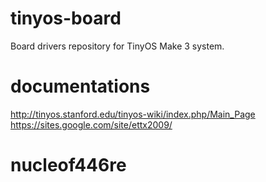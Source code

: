 # tinyos-board
Board drivers repository for TinyOS Make 3 system.

# documentations
http://tinyos.stanford.edu/tinyos-wiki/index.php/Main_Page
https://sites.google.com/site/ettx2009/


# nucleof446re




